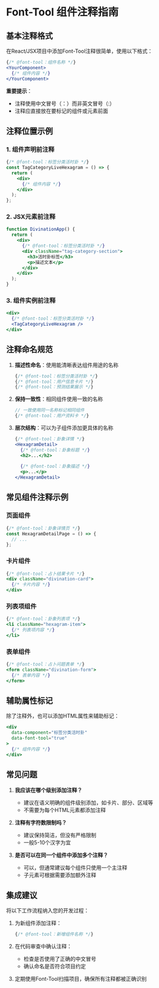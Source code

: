 # Font-Tool 组件注释指南

## 基本注释格式

在React/JSX项目中添加Font-Tool注释很简单，使用以下格式：

```jsx
{/* @font-tool：组件名称 */}
<YourComponent>
  {/* 组件内容 */}
</YourComponent>
```

**重要提示**：
- 注释使用中文冒号（：）而非英文冒号（:）
- 注释应直接放在要标记的组件或元素前面

## 注释位置示例

### 1. 组件声明前注释

```jsx
{/* @font-tool：标签分类活时卦 */}
const TagCategoryLiveHexagram = () => {
  return (
    <div>
      {/* 组件内容 */}
    </div>
  );
};
```

### 2. JSX元素前注释

```jsx
function DivinationApp() {
  return (
    <div>
      {/* @font-tool：标签分类活时卦 */}
      <div className="tag-category-section">
        <h3>活时卦标签</h3>
        <p>描述文本</p>
      </div>
    </div>
  );
}
```

### 3. 组件实例前注释

```jsx
<div>
  {/* @font-tool：标签分类活时卦 */}
  <TagCategoryLiveHexagram />
</div>
```

## 注释命名规范

1. **描述性命名**：使用能清晰表达组件用途的名称
   ```jsx
   {/* @font-tool：标签分类活时卦 */}
   {/* @font-tool：用户信息卡片 */}
   {/* @font-tool：预测结果展示 */}
   ```

2. **保持一致性**：相同组件使用一致的名称
   ```jsx
   // 一致使用同一名称标记相同组件
   {/* @font-tool：用户资料卡 */}
   ```

3. **层次结构**：可以为子组件添加更具体的名称
   ```jsx
   {/* @font-tool：卦象详情 */}
   <HexagramDetail>
     {/* @font-tool：卦象标题 */}
     <h2>...</h2>
     
     {/* @font-tool：卦象描述 */}
     <p>...</p>
   </HexagramDetail>
   ```

## 常见组件注释示例

### 页面组件

```jsx
{/* @font-tool：卦象详情页 */}
const HexagramDetailPage = () => {
  // ...
};
```

### 卡片组件

```jsx
{/* @font-tool：占卜结果卡片 */}
<div className="divination-card">
  {/* 卡片内容 */}
</div>
```

### 列表项组件

```jsx
{/* @font-tool：卦象列表项 */}
<li className="hexagram-item">
  {/* 列表项内容 */}
</li>
```

### 表单组件

```jsx
{/* @font-tool：占卜问题表单 */}
<form className="divination-form">
  {/* 表单内容 */}
</form>
```

## 辅助属性标记

除了注释外，也可以添加HTML属性来辅助标记：

```jsx
<div 
  data-component="标签分类活时卦" 
  data-font-tool="true"
>
  {/* 组件内容 */}
</div>
```

## 常见问题

1. **我应该在哪个级别添加注释？**
   - 建议在语义明确的组件级别添加，如卡片、部分、区域等
   - 不需要为每个HTML元素都添加注释

2. **注释有字符数限制吗？**
   - 建议保持简洁，但没有严格限制
   - 一般5-10个汉字为宜

3. **是否可以在同一个组件中添加多个注释？**
   - 可以，但通常建议每个组件只使用一个主注释
   - 子元素可根据需要添加额外注释

## 集成建议

将以下工作流程纳入您的开发过程：

1. 为新组件添加注释：
   ```jsx
   {/* @font-tool：新增组件名称 */}
   ```

2. 在代码审查中确认注释：
   - 检查是否使用了正确的中文冒号
   - 确认命名是否符合项目约定

3. 定期使用Font-Tool扫描项目，确保所有注释都被正确识别 